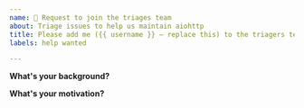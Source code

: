 ```yaml
---
name: 👥 Request to join the triages team
about: Triage issues to help us maintain aiohttp
title: Please add me ({{ username }} — replace this) to the triagers team
labels: help wanted

---
```

<!-- Please fill in the form below -->
**What's your background?**
<!-- What do you know about aiohttp and Python in general? -->

**What's your motivation?**
<!-- Why do you want to help? What do you expect? -->
